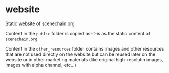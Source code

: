 # website
Static website of scenechain.org

Content in the `public` folder is copied as-it-is as the static content of `scenechain.org`.

Content in the `other_resources` folder contains images and other resources that are not used directly on the website but can be reused later on the website or in other marketing materials (like original high-resolutin images, images with alpha channel, etc...)
